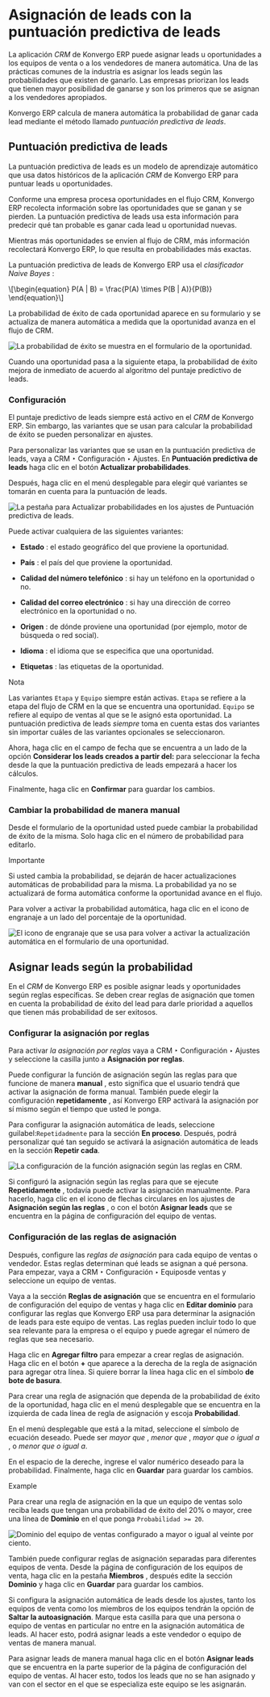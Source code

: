 # Asignación de leads con la puntuación predictiva de leads

La aplicación _CRM_ de Konvergo ERP puede asignar leads u oportunidades a los equipos
de venta o a los vendedores de manera automática. Una de las prácticas comunes
de la industria es asignar los leads según las probabilidades que existen de
ganarlo. Las empresas priorizan los leads que tienen mayor posibilidad de
ganarse y son los primeros que se asignan a los vendedores apropiados.

Konvergo ERP calcula de manera automática la probabilidad de ganar cada lead mediante
el método llamado _puntuación predictiva de leads_.

## Puntuación predictiva de leads

La puntuación predictiva de leads es un modelo de aprendizaje automático que
usa datos históricos de la aplicación _CRM_ de Konvergo ERP para puntuar leads u
oportunidades.

Conforme una empresa procesa oportunidades en el flujo CRM, Konvergo ERP recolecta
información sobre las oportunidades que se ganan y se pierden. La puntuación
predictiva de leads usa esta información para predecir qué tan probable es
ganar cada lead u oportunidad nuevas.

Mientras más oportunidades se envíen al flujo de CRM, más información
recolectará Konvergo ERP, lo que resulta en probabilidades más exactas.

La puntuación predictiva de leads de Konvergo ERP usa el _clasificador Naive Bayes_ :

\\[\begin{equation} P(A | B) = \frac{P(A) \times P(B | A)}{P(B)} \end{equation}\\]

La probabilidad de éxito de cada oportunidad aparece en su formulario y se
actualiza de manera automática a medida que la oportunidad avanza en el flujo
de CRM.

![La probabilidad de éxito se muestra en el formulario de la
oportunidad.](../../../../_images/probability-opportunity-form.png)

Cuando una oportunidad pasa a la siguiente etapa, la probabilidad de éxito
mejora de inmediato de acuerdo al algoritmo del puntaje predictivo de leads.

### Configuración

El puntaje predictivo de leads siempre está activo en el _CRM_ de Konvergo ERP. Sin
embargo, las variantes que se usan para calcular la probabilidad de éxito se
pueden personalizar en ajustes.

Para personalizar las variantes que se usan en la puntuación predictiva de
leads, vaya a CRM ‣ Configuración ‣ Ajustes. En **Puntuación predictiva de
leads** haga clic en el botón **Actualizar probabilidades**.

Después, haga clic en el menú desplegable para elegir qué variantes se tomarán
en cuenta para la puntuación de leads.

![La pestaña para Actualizar probabilidades en los ajustes de Puntuación
predictiva de leads.](../../../../_images/update-probabilities.png)

Puede activar cualquiera de las siguientes variantes:

  * **Estado** : el estado geográfico del que proviene la oportunidad.

  * **País** : el país del que proviene la oportunidad.

  * **Calidad del número telefónico** : si hay un teléfono en la oportunidad o no.

  * **Calidad del correo electrónico** : si hay una dirección de correo electrónico en la oportunidad o no.

  * **Origen** : de dónde proviene una oportunidad (por ejemplo, motor de búsqueda o red social).

  * **Idioma** : el idioma que se especifica que una oportunidad.

  * **Etiquetas** : las etiquetas de la oportunidad.

<div class="alert alert-primary">
<p class="alert-title">
Nota</p><p>Las variantes <code>Etapa</code> y <code>Equipo</code> siempre están activas. <code>Etapa</code> se refiere a la etapa del flujo de CRM en la que se encuentra una oportunidad. <code>Equipo</code> se refiere al equipo de ventas al que se le asignó esta oportunidad. La puntuación predictiva de leads <em>siempre</em> toma en cuenta estas dos variantes sin importar cuáles de las variantes opcionales se seleccionaron.</p>
</div>

Ahora, haga clic en el campo de fecha que se encuentra a un lado de la opción
**Considerar los leads creados a partir del:** para seleccionar la fecha desde
la que la puntuación predictiva de leads empezará a hacer los cálculos.

Finalmente, haga clic en **Confirmar** para guardar los cambios.

### Cambiar la probabilidad de manera manual

Desde el formulario de la oportunidad usted puede cambiar la probabilidad de
éxito de la misma. Solo haga clic en el número de probabilidad para editarlo.

<div class="alert alert-warning">
<p class="alert-title">
Importante</p><p>Si usted cambia la probabilidad, se dejarán de hacer actualizaciones automáticas de probabilidad para la misma. La probabilidad ya no se actualizará de forma automática conforme la oportunidad avance en el flujo.</p>
</div>

Para volver a activar la probabilidad automática, haga clic en el icono de
engranaje a un lado del porcentaje de la oportunidad.

![El icono de engranaje que se usa para volver a activar la actualización
automática en el formulario de una
oportunidad.](../../../../_images/probability-gear-icon.png)

## Asignar leads según la probabilidad

En el _CRM_ de Konvergo ERP es posible asignar leads y oportunidades según reglas
específicas. Se deben crear reglas de asignación que tomen en cuenta la
probabilidad de éxito del lead para darle prioridad a aquellos que tienen más
probabilidad de ser exitosos.

### Configurar la asignación por reglas

Para activar _la asignación por reglas_ vaya a CRM ‣ Configuración ‣ Ajustes y
seleccione la casilla junto a **Asignación por reglas**.

Puede configurar la función de asignación según las reglas para que funcione
de manera **manual** , esto significa que el usuario tendrá que activar la
asignación de forma manual. También puede elegir la configuración
**repetidamente** , así Konvergo ERP activará la asignación por sí mismo según el
tiempo que usted le ponga.

Para configurar la asignación automática de leads, seleccione
guilabel:`Repetidadmente` para la sección **En proceso**. Después, podrá
personalizar qué tan seguido se activará la asignación automática de leads en
la sección **Repetir cada**.

![La configuración de la función asignación según las reglas en
CRM.](../../../../_images/rule-based-assignment.png)

Si configuró la asignación según las reglas para que se ejecute
**Repetidamente** , todavía puede activar la asignación manualmente. Para
hacerlo, haga clic en el icono de flechas circulares en los ajustes de
**Asignación según las reglas** , o con el botón **Asignar leads** que se
encuentra en la página de configuración del equipo de ventas.

### Configuración de las reglas de asignación

Después, configure las _reglas de asignación_ para cada equipo de ventas o
vendedor. Estas reglas determinan qué leads se asignan a qué persona. Para
empezar, vaya a CRM ‣ Configuración ‣ Equiposde ventas y seleccione un equipo
de ventas.

Vaya a la sección **Reglas de asignación** que se encuentra en el formulario
de configuración del equipo de ventas y haga clic en **Editar dominio** para
configurar las reglas que Konvergo ERP usa para determinar la asignación de leads para
este equipo de ventas. Las reglas pueden incluir todo lo que sea relevante
para la empresa o el equipo y puede agregar el número de reglas que sea
necesario.

Haga clic en **Agregar filtro** para empezar a crear reglas de asignación.
Haga clic en el botón **+** que aparece a la derecha de la regla de asignación
para agregar otra línea. Si quiere borrar la línea haga clic en el símbolo
**de bote de basura**.

Para crear una regla de asignación que dependa de la probabilidad de éxito de
la oportunidad, haga clic en el menú desplegable que se encuentra en la
izquierda de cada línea de regla de asignación y escoja **Probabilidad**.

En el menú desplegable que está a la mitad, seleccione el símbolo de ecuación
deseado. Puede ser _mayor que_ , _menor que_ , _mayor que o igual a_ , o
_menor que o igual a_.

En el espacio de la dereche, ingrese el valor numérico deseado para la
probabilidad. Finalmente, haga clic en **Guardar** para guardar los cambios.

<div class="alert alert-success">
<p class="alert-title">
Example</p><p>Para crear una regla de asignación en la que un equipo de ventas solo reciba leads que tengan una probabilidad de éxito del 20% o mayor, cree una línea de <b>Dominio</b> en el que ponga <code>Probabilidad &gt;= 20</code>.</p>
<img alt="Dominio del equipo de ventas configurado a mayor o igual al veinte por ciento." class="align-center" src="../../../../_images/probability-domain.png"/>
</div>

También puede configurar reglas de asignación separadas para diferentes
equipos de venta. Desde la página de configuración de los equipos de venta,
haga clic en la pestaña **Miembros** , después edite la sección **Dominio** y
haga clic en **Guardar** para guardar los cambios.

Si configura la asignación automática de leads desde los ajustes, tanto los
equipos de venta como los miembros de los equipos tendrán la opción de
**Saltar la autoasignación**. Marque esta casilla para que una persona o
equipo de ventas en particular no entre en la asignación automática de leads.
Al hacer esto, podrá asignar leads a este vendedor o equipo de ventas de
manera manual.

Para asignar leads de manera manual haga clic en el botón **Asignar leads**
que se encuentra en la parte superior de la página de configuración del equipo
de ventas. Al hacer esto, todos los leads que no se han asignado y van con el
sector en el que se especializa este equipo se les asignarán.


